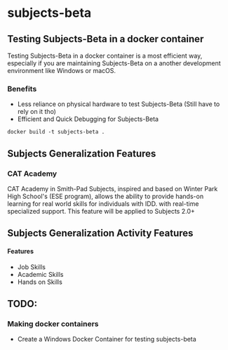 # subjects-beta



## Testing Subjects-Beta in a docker container

Testing Subjects-Beta in a docker container is a most efficient way, especially if you are
maintaining Subjects-Beta on a another development environment like Windows or macOS.


### Benefits

- Less reliance on physical hardware to test Subjects-Beta (Still have to rely on it tho)
- Efficient and Quick Debugging for Subjects-Beta

```shell
docker build -t subjects-beta .
```



## Subjects Generalization Features

### CAT Academy

CAT Academy in Smith-Pad Subjects, inspired and based on Winter Park High School's (ESE program),
allows the ability to provide hands-on learning for real world skills for individuals with IDD.
with real-time specialized support. This feature will be applied to Subjects 2.0+


## Subjects Generalization Activity Features




#### Features

- Job Skills 
- Academic Skills
- Hands on Skills

## TODO:


### Making docker containers

- Create a Windows Docker Container for testing subjects-beta